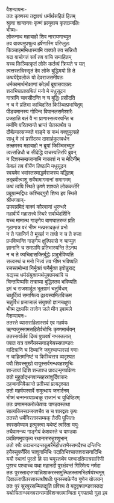 वैशम्पायनः-   
ततः कृष्णस्य तद्वाक्यं धर्मार्थसहितं हितम्  
श्रुत्वा शान्तनवः कृष्णं प्रत्युवाच कृताञ्जलिः  
भीष्मः-  
लोकनाथ महाबाहो शिव नारायणाच्युत  
तव वाक्यमुपश्रुत्य हर्षेणास्मि परिप्लुतः  
किञ्चाहमभिधास्यामि वाक्पते तव सन्निधौ  
यदा वाचोगतं सर्वं तव वाचि समाहितम्  
यच्च किञ्चित्कृतं लोके कर्तव्यं क्रियते च यत्  
त्वत्तस्तन्निस्सृतं देव लोके बुद्धिमयो हि ते  
कथयेद्देवलोकं यो देवराजसमीपतः  
धर्मकामार्थमोक्षाणां कोऽर्थं ब्रूयात्तवाग्रतः  
शराभिघातव्यथितं मनो मे मधुसूदन  
गात्राणि चावसीदन्ति न च बुद्धिः प्रसीदति  
न च मे प्रतिभा काचिदस्ति किञ्चित्प्रभाषितुम्  
पीड्यमानस्य गोविन्द विषानलसमैश्शरैः  
प्रजहाति बलं वै मा प्राणास्सत्वरयन्ति च  
मर्माणि परितप्यन्ते भ्रान्तं चेतस्तथैव च  
दौर्बल्यात्सज्जते वाङ्मे स कथं वक्तुमुत्सहे  
साधु मे त्वं प्रसीदस्व दाशार्हकुलवर्धन  
तत्क्षमस्व महाबाहो न ब्रूयां किञ्चिदच्युत  
त्वत्सन्निधौ च सीदेद्धि वाचस्पतिरपि ब्रुवन्  
न दिशस्सम्प्रजानामि नाकाशं न च मेदिनीम्  
केवलं तव वीर्येण तिष्ठामि मधुसूदन  
स्वयमेव भवांस्तस्माद्धर्मराजस्य यद्धितम्  
तद्ब्रवीत्वाशु सर्वेषामागमानां समागमम्  
कथं त्वयि स्थिते कृष्णे शाश्वते लोककर्तरि  
प्रब्रूयान्मद्विधः कश्चिद्गुरौ शिष्य इव स्थिते  
श्रीभगवान्-  
उपपन्नमिदं वाक्यं कौरवाणां धुरन्धरे  
महावीर्ये महासत्त्वे स्थिरे सर्वार्थदर्शिनि  
यच्च मामात्थ गाङ्गेय बाणघातरुजं प्रति  
गृहाणात्र वरं भीष्म मत्प्रसादकृतं प्रभो  
न ते ग्लानिर्न ते मूर्च्छा न तापो न च ते रुजा  
प्रभविष्यन्ति गाङ्गेय क्षुत्पिपासे न चाप्युत  
ज्ञानानि च समग्राणि प्रतिभास्यन्ति तेऽनघ  
न च ते क्वचिदासक्तिर्बुद्धेः प्रादुर्भविष्यति  
सत्त्वस्थं च मनो नित्यं तव भीष्म भविष्यति  
रजस्तमोभ्यां निर्मुक्तं घनैर्मुक्त इवोडुराट्  
यद्यच्च धर्मसंयुक्तमर्थयुक्तमथापि च  
चिन्तयिष्यसि तत्राग्र्या बुद्धिस्तव भविष्यति  
इमं च राजशार्दूल भूतग्रामं चतुर्विधम्  
चक्षुर्दिव्यं समाश्रित्य द्रक्ष्यस्यमितविक्रम  
चतुर्विधं प्रजाजालं संयुक्तो ज्ञानचक्षुषा  
भीष्म द्रक्ष्यसि तत्त्वेन जले मीन इवामले  
वैशम्पायनः-  
ततस्ते व्याससहितास्सर्व एव महर्षयः  
ऋग्यजुस्सामसहितैर्वचोभिः कृष्णमार्चयन्  
ततस्सर्वार्तवं दिव्यं पुष्पवर्षं नभस्तलात्  
पपात यत्र वार्ष्णेयस्सगाङ्गेयस्सपाण्डवः  
वादित्राणि च दिव्यानि जगुश्चाप्सरसां गणाः  
न चाहितमनिष्टं च किञ्चित्तत्र व्यदृश्यत  
ववौ शिवस्सुखो वायुस्सर्वगन्धवहश्शुचिः  
शान्तायां दिशि शन्ताश्च प्रावदन्मृगपक्षिणः  
ततो मुहूर्ताद्भगवान्सहस्रांशुर्दिवाकरः  
दहन्वनमिवैकान्ते प्रतीच्यां प्रत्यदृश्यत  
ततो महर्षयस्सर्वे समुत्थाय जनार्दनम्  
भीष्मं चन्मन्त्रयाञ्चक्रू राजानं च युधिष्ठिरम्  
ततः प्रणाममकरोत्केशवः पाण्डवस्तथा  
सात्यकिस्सञ्जयश्चैव स च शारद्वतः कृपः  
ततस्ते धर्मनिरतास्सम्यक् तैरपि पूजिताः  
श्वस्समेष्याम इत्युक्त्वा यथेष्टं त्वरिता ययुः  
तथैवामन्त्र्य गाङ्गेयं केशवस्ते च पाण्डवाः  
प्रदक्षिणमुपावृत्य रथानारुरुहुश्शुभान्  
ततो रथैः काञ्चनदन्तकूबरैर्महीधराभैस्समदैश्च दन्तिभिः  
हयैस्सुपर्णैरिव चाशुगामिभिः पदातिभिश्चात्तशरासनादिभिः  
ययौ रथानां पुरतो हि सा चमूस्तथैव पश्चादतिमात्रसारिणी  
पुरश्च पश्चाच्च यथा महानदी पुरर्क्षवन्तं गिरिमेत्य नर्मदा  
ततः पुरस्ताद्भगवान्निशाकरस्समुत्थितस्तामभिहर्षयंश्चमूम्  
दिवाकरापीतरसास्तथौषधीः पुनस्स्वकेनैव गुणेन योजयन्  
ततः पुरं सुरपुरसम्मितद्युति प्रविश्य ते यदुवृषपाण्डवास्तदा  
यथोचितान्भवनवरान्समाविशन्क्लमान्विता मृगपतयो गुहा इव   
